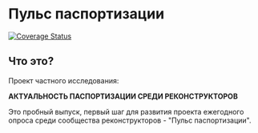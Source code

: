 # Пульс паспортизации
[![Coverage Status](https://coveralls.io/repos/github/Bargamut/passportization/badge.svg?branch=master)](https://coveralls.io/github/Bargamut/passportization?branch=master)

## Что это?

Проект частного исследования:

**АКТУАЛЬНОСТЬ ПАСПОРТИЗАЦИИ СРЕДИ РЕКОНСТРУКТОРОВ**

Это пробный выпуск, первый шаг для развития проекта ежегодного опроса среди сообщества реконструкторов - "Пульс паспортизации".
